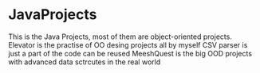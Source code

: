 # JavaProjects


This is the Java Projects, most of them are object-oriented projects. 
Elevator is the practise of OO desing projects all by myself 
CSV parser is just a part of the code can be reused
MeeshQuest is the big OOD projects with advanced data sctrcutes in the real world 
